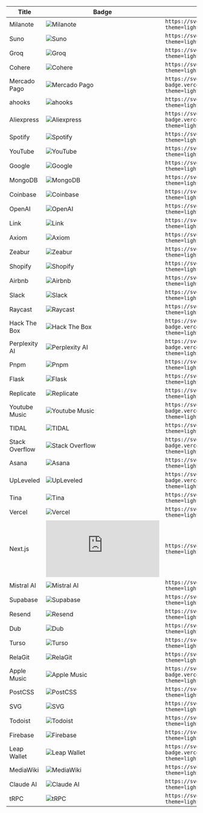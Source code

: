
| Title | Badge | Markdown |
| --- | --- | --- |
| Milanote | ![Milanote](https://svgl-badge.vercel.app/api/Software/Milanote?theme=light&wordmark=true) | `https://svgl-badge.vercel.app/api/Software/Milanote?theme=light&wordmark=true` |
| Suno | ![Suno](https://svgl-badge.vercel.app/api/AI/Suno?theme=light&wordmark=true) | `https://svgl-badge.vercel.app/api/AI/Suno?theme=light&wordmark=true` |
| Groq | ![Groq](https://svgl-badge.vercel.app/api/AI/Groq?theme=light&wordmark=true) | `https://svgl-badge.vercel.app/api/AI/Groq?theme=light&wordmark=true` |
| Cohere | ![Cohere](https://svgl-badge.vercel.app/api/AI/Cohere?theme=light&wordmark=true) | `https://svgl-badge.vercel.app/api/AI/Cohere?theme=light&wordmark=true` |
| Mercado Pago | ![Mercado Pago](https://svgl-badge.vercel.app/api/Payment/Mercado%20Pago?theme=light&wordmark=true) | `https://svgl-badge.vercel.app/api/Payment/Mercado%20Pago?theme=light&wordmark=true` |
| ahooks | ![ahooks](https://svgl-badge.vercel.app/api/Library/ahooks?theme=light&wordmark=true) | `https://svgl-badge.vercel.app/api/Library/ahooks?theme=light&wordmark=true` |
| Aliexpress | ![Aliexpress](https://svgl-badge.vercel.app/api/Software/Aliexpress?theme=light&wordmark=true) | `https://svgl-badge.vercel.app/api/Software/Aliexpress?theme=light&wordmark=true` |
| Spotify | ![Spotify](https://svgl-badge.vercel.app/api/Music/Spotify?theme=light&wordmark=true) | `https://svgl-badge.vercel.app/api/Music/Spotify?theme=light&wordmark=true` |
| YouTube | ![YouTube](https://svgl-badge.vercel.app/api/Google/YouTube?theme=light&wordmark=true) | `https://svgl-badge.vercel.app/api/Google/YouTube?theme=light&wordmark=true` |
| Google | ![Google](https://svgl-badge.vercel.app/api/Google/Google?theme=light&wordmark=true) | `https://svgl-badge.vercel.app/api/Google/Google?theme=light&wordmark=true` |
| MongoDB | ![MongoDB](https://svgl-badge.vercel.app/api/Database/MongoDB?theme=light&wordmark=true) | `https://svgl-badge.vercel.app/api/Database/MongoDB?theme=light&wordmark=true` |
| Coinbase | ![Coinbase](https://svgl-badge.vercel.app/api/Crypto/Coinbase?theme=light&wordmark=true) | `https://svgl-badge.vercel.app/api/Crypto/Coinbase?theme=light&wordmark=true` |
| OpenAI | ![OpenAI](https://svgl-badge.vercel.app/api/AI/OpenAI?theme=light&wordmark=true) | `https://svgl-badge.vercel.app/api/AI/OpenAI?theme=light&wordmark=true` |
| Link | ![Link](https://svgl-badge.vercel.app/api/Crypto/Link?theme=light&wordmark=true) | `https://svgl-badge.vercel.app/api/Crypto/Link?theme=light&wordmark=true` |
| Axiom | ![Axiom](https://svgl-badge.vercel.app/api/Software/Axiom?theme=light&wordmark=true) | `https://svgl-badge.vercel.app/api/Software/Axiom?theme=light&wordmark=true` |
| Zeabur | ![Zeabur](https://svgl-badge.vercel.app/api/Hosting/Zeabur?theme=light&wordmark=true) | `https://svgl-badge.vercel.app/api/Hosting/Zeabur?theme=light&wordmark=true` |
| Shopify | ![Shopify](https://svgl-badge.vercel.app/api/CMS/Shopify?theme=light&wordmark=true) | `https://svgl-badge.vercel.app/api/CMS/Shopify?theme=light&wordmark=true` |
| Airbnb | ![Airbnb](https://svgl-badge.vercel.app/api/Software/Airbnb?theme=light&wordmark=true) | `https://svgl-badge.vercel.app/api/Software/Airbnb?theme=light&wordmark=true` |
| Slack | ![Slack](https://svgl-badge.vercel.app/api/Software/Slack?theme=light&wordmark=true) | `https://svgl-badge.vercel.app/api/Software/Slack?theme=light&wordmark=true` |
| Raycast | ![Raycast](https://svgl-badge.vercel.app/api/Software/Raycast?theme=light&wordmark=true) | `https://svgl-badge.vercel.app/api/Software/Raycast?theme=light&wordmark=true` |
| Hack The Box | ![Hack The Box](https://svgl-badge.vercel.app/api/Cybersecurity/Hack%20The%20Box?theme=light&wordmark=true) | `https://svgl-badge.vercel.app/api/Cybersecurity/Hack%20The%20Box?theme=light&wordmark=true` |
| Perplexity AI | ![Perplexity AI](https://svgl-badge.vercel.app/api/AI/Perplexity%20AI?theme=light&wordmark=true) | `https://svgl-badge.vercel.app/api/AI/Perplexity%20AI?theme=light&wordmark=true` |
| Pnpm | ![Pnpm](https://svgl-badge.vercel.app/api/Software/Pnpm?theme=light&wordmark=true) | `https://svgl-badge.vercel.app/api/Software/Pnpm?theme=light&wordmark=true` |
| Flask | ![Flask](https://svgl-badge.vercel.app/api/Framework/Flask?theme=light&wordmark=true) | `https://svgl-badge.vercel.app/api/Framework/Flask?theme=light&wordmark=true` |
| Replicate | ![Replicate](https://svgl-badge.vercel.app/api/AI/Replicate?theme=light&wordmark=true) | `https://svgl-badge.vercel.app/api/AI/Replicate?theme=light&wordmark=true` |
| Youtube Music | ![Youtube Music](https://svgl-badge.vercel.app/api/Google/Youtube%20Music?theme=light&wordmark=true) | `https://svgl-badge.vercel.app/api/Google/Youtube%20Music?theme=light&wordmark=true` |
| TIDAL | ![TIDAL](https://svgl-badge.vercel.app/api/Music/TIDAL?theme=light&wordmark=true) | `https://svgl-badge.vercel.app/api/Music/TIDAL?theme=light&wordmark=true` |
| Stack Overflow | ![Stack Overflow](https://svgl-badge.vercel.app/api/Software/Stack%20Overflow?theme=light&wordmark=true) | `https://svgl-badge.vercel.app/api/Software/Stack%20Overflow?theme=light&wordmark=true` |
| Asana | ![Asana](https://svgl-badge.vercel.app/api/Software/Asana?theme=light&wordmark=true) | `https://svgl-badge.vercel.app/api/Software/Asana?theme=light&wordmark=true` |
| UpLeveled | ![UpLeveled](https://svgl-badge.vercel.app/api/Education/UpLeveled?theme=light&wordmark=true) | `https://svgl-badge.vercel.app/api/Education/UpLeveled?theme=light&wordmark=true` |
| Tina | ![Tina](https://svgl-badge.vercel.app/api/CMS/Tina?theme=light&wordmark=true) | `https://svgl-badge.vercel.app/api/CMS/Tina?theme=light&wordmark=true` |
| Vercel | ![Vercel](https://svgl-badge.vercel.app/api/Hosting/Vercel?theme=light&wordmark=true) | `https://svgl-badge.vercel.app/api/Hosting/Vercel?theme=light&wordmark=true` |
| Next.js | ![Next.js](https://svgl-badge.vercel.app/api/Framework/Next.js?theme=light&wordmark=true) | `https://svgl-badge.vercel.app/api/Framework/Next.js?theme=light&wordmark=true` |
| Mistral AI | ![Mistral AI](https://svgl-badge.vercel.app/api/AI/Mistral%20AI?theme=light&wordmark=true) | `https://svgl-badge.vercel.app/api/AI/Mistral%20AI?theme=light&wordmark=true` |
| Supabase | ![Supabase](https://svgl-badge.vercel.app/api/Database/Supabase?theme=light&wordmark=true) | `https://svgl-badge.vercel.app/api/Database/Supabase?theme=light&wordmark=true` |
| Resend | ![Resend](https://svgl-badge.vercel.app/api/Software/Resend?theme=light&wordmark=true) | `https://svgl-badge.vercel.app/api/Software/Resend?theme=light&wordmark=true` |
| Dub | ![Dub](https://svgl-badge.vercel.app/api/Software/Dub?theme=light&wordmark=true) | `https://svgl-badge.vercel.app/api/Software/Dub?theme=light&wordmark=true` |
| Turso | ![Turso](https://svgl-badge.vercel.app/api/Database/Turso?theme=light&wordmark=true) | `https://svgl-badge.vercel.app/api/Database/Turso?theme=light&wordmark=true` |
| RelaGit | ![RelaGit](https://svgl-badge.vercel.app/api/Software/RelaGit?theme=light&wordmark=true) | `https://svgl-badge.vercel.app/api/Software/RelaGit?theme=light&wordmark=true` |
| Apple Music | ![Apple Music](https://svgl-badge.vercel.app/api/Music/Apple%20Music?theme=light&wordmark=true) | `https://svgl-badge.vercel.app/api/Music/Apple%20Music?theme=light&wordmark=true` |
| PostCSS | ![PostCSS](https://svgl-badge.vercel.app/api/Compiler/PostCSS?theme=light&wordmark=true) | `https://svgl-badge.vercel.app/api/Compiler/PostCSS?theme=light&wordmark=true` |
| SVG | ![SVG](https://svgl-badge.vercel.app/api/Design/SVG?theme=light&wordmark=true) | `https://svgl-badge.vercel.app/api/Design/SVG?theme=light&wordmark=true` |
| Todoist | ![Todoist](https://svgl-badge.vercel.app/api/Software/Todoist?theme=light&wordmark=true) | `https://svgl-badge.vercel.app/api/Software/Todoist?theme=light&wordmark=true` |
| Firebase | ![Firebase](https://svgl-badge.vercel.app/api/Hosting/Firebase?theme=light&wordmark=true) | `https://svgl-badge.vercel.app/api/Hosting/Firebase?theme=light&wordmark=true` |
| Leap Wallet | ![Leap Wallet](https://svgl-badge.vercel.app/api/Crypto/Leap%20Wallet?theme=light&wordmark=true) | `https://svgl-badge.vercel.app/api/Crypto/Leap%20Wallet?theme=light&wordmark=true` |
| MediaWiki | ![MediaWiki](https://svgl-badge.vercel.app/api/CMS/MediaWiki?theme=light&wordmark=true) | `https://svgl-badge.vercel.app/api/CMS/MediaWiki?theme=light&wordmark=true` |
| Claude AI | ![Claude AI](https://svgl-badge.vercel.app/api/AI/Claude%20AI?theme=light&wordmark=true) | `https://svgl-badge.vercel.app/api/AI/Claude%20AI?theme=light&wordmark=true` |
| tRPC | ![tRPC](https://svgl-badge.vercel.app/api/Framework/tRPC?theme=light&wordmark=true) | `https://svgl-badge.vercel.app/api/Framework/tRPC?theme=light&wordmark=true` |
